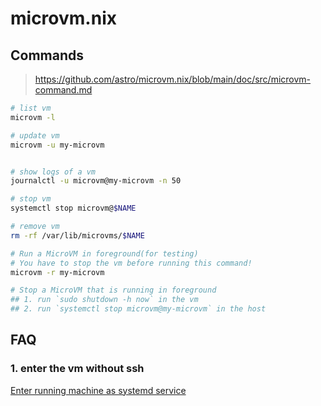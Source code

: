 # microvm.nix

## Commands

> https://github.com/astro/microvm.nix/blob/main/doc/src/microvm-command.md

```bash
# list vm
microvm -l

# update vm
microvm -u my-microvm


# show logs of a vm
journalctl -u microvm@my-microvm -n 50

# stop vm
systemctl stop microvm@$NAME

# remove vm
rm -rf /var/lib/microvms/$NAME

# Run a MicroVM in foreground(for testing)
# You have to stop the vm before running this command!
microvm -r my-microvm

# Stop a MicroVM that is running in foreground
## 1. run `sudo shutdown -h now` in the vm
## 2. run `systemctl stop microvm@my-microvm` in the host
```

## FAQ

### 1. enter the vm without ssh

[Enter running machine as systemd service](https://github.com/astro/microvm.nix/issues/123)
